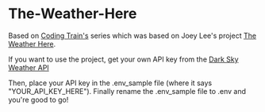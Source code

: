 # The-Weather-Here
Based on <a href="https://www.youtube.com/channel/UCvjgXvBlbQiydffZU7m1_aw">Coding Train's<a> series which was based on Joey Lee's project <a href="https://github.com/joeyklee/the-weather-here">The Weather Here<a>.

If you want to use the project, get your own API key from the <a href="https://darksky.net/dev">Dark Sky Weather API<a>

Then, place your API key in the .env_sample file (where it says "YOUR_API_KEY_HERE").
Finally rename the .env_sample file to .env and you're good to go!
